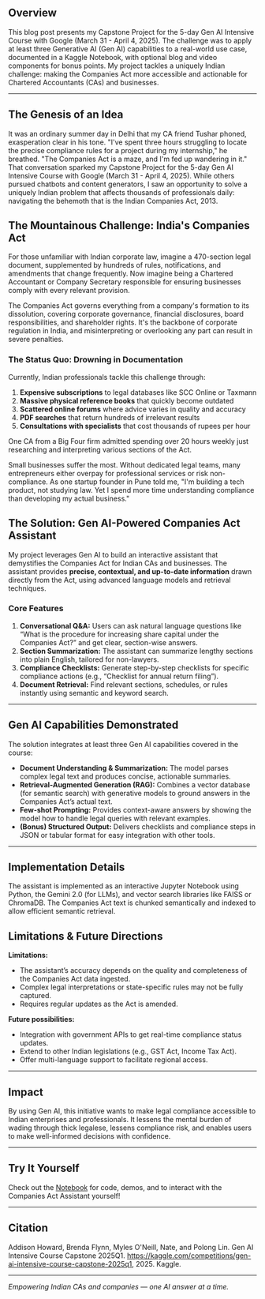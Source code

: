 ## Overview

This blog post presents my Capstone Project for the 5-day Gen AI Intensive Course with Google (March 31 - April 4, 2025). The challenge was to apply at least three Generative AI (Gen AI) capabilities to a real-world use case, documented in a Kaggle Notebook, with optional blog and video components for bonus points. My project tackles a uniquely Indian challenge: making the Companies Act more accessible and actionable for Chartered Accountants (CAs) and businesses.

---

## The Genesis of an Idea
It was an ordinary summer day in Delhi that my CA friend Tushar phoned, exasperation clear in his tone. "I've spent three hours struggling to locate the precise compliance rules for a project during my internship," he breathed. "The Companies Act is a maze, and I'm fed up wandering in it."
That conversation sparked my Capstone Project for the 5-day Gen AI Intensive Course with Google (March 31 - April 4, 2025). While others pursued chatbots and content generators, I saw an opportunity to solve a uniquely Indian problem that affects thousands of professionals daily: navigating the behemoth that is the Indian Companies Act, 2013.

## The Mountainous Challenge: India's Companies Act

For those unfamiliar with Indian corporate law, imagine a 470-section legal document, supplemented by hundreds of rules, notifications, and amendments that change frequently. Now imagine being a Chartered Accountant or Company Secretary responsible for ensuring businesses comply with every relevant provision.

The Companies Act governs everything from a company's formation to its dissolution, covering corporate governance, financial disclosures, board responsibilities, and shareholder rights. It's the backbone of corporate regulation in India, and misinterpreting or overlooking any part can result in severe penalties.

### The Status Quo: Drowning in Documentation

Currently, Indian professionals tackle this challenge through:

1. **Expensive subscriptions** to legal databases like SCC Online or Taxmann
2. **Massive physical reference books** that quickly become outdated
3. **Scattered online forums** where advice varies in quality and accuracy
4. **PDF searches** that return hundreds of irrelevant results
5. **Consultations with specialists** that cost thousands of rupees per hour
 
One CA from a Big Four firm admitted spending over 20 hours weekly just researching and interpreting various sections of the Act.

Small businesses suffer the most. Without dedicated legal teams, many entrepreneurs either overpay for professional services or risk non-compliance. As one startup founder in Pune told me, "I'm building a tech product, not studying law. Yet I spend more time understanding compliance than developing my actual business."

## The Solution: Gen AI-Powered Companies Act Assistant

My project leverages Gen AI to build an interactive assistant that demystifies the Companies Act for Indian CAs and businesses. The assistant provides **precise, contextual, and up-to-date information** drawn directly from the Act, using advanced language models and retrieval techniques.

### Core Features

1. **Conversational Q&A:** Users can ask natural language questions like “What is the procedure for increasing share capital under the Companies Act?” and get clear, section-wise answers.
2. **Section Summarization:** The assistant can summarize lengthy sections into plain English, tailored for non-lawyers.
3. **Compliance Checklists:** Generate step-by-step checklists for specific compliance actions (e.g., “Checklist for annual return filing”).
4. **Document Retrieval:** Find relevant sections, schedules, or rules instantly using semantic and keyword search.

---

## Gen AI Capabilities Demonstrated

The solution integrates at least three Gen AI capabilities covered in the course:

- **Document Understanding & Summarization:** The model parses complex legal text and produces concise, actionable summaries.
- **Retrieval-Augmented Generation (RAG):** Combines a vector database (for semantic search) with generative models to ground answers in the Companies Act’s actual text.
- **Few-shot Prompting:** Provides context-aware answers by showing the model how to handle legal queries with relevant examples.
- **(Bonus) Structured Output:** Delivers checklists and compliance steps in JSON or tabular format for easy integration with other tools.

---

## Implementation Details

The assistant is implemented as an interactive Jupyter Notebook using Python, the Gemini 2.0 (for LLMs), and vector search libraries like FAISS or ChromaDB. The Companies Act text is chunked semantically and indexed to allow efficient semantic retrieval.

## Limitations & Future Directions

**Limitations:**
- The assistant’s accuracy depends on the quality and completeness of the Companies Act data ingested.
- Complex legal interpretations or state-specific rules may not be fully captured.
- Requires regular updates as the Act is amended.

**Future possibilities:**
- Integration with government APIs to get real-time compliance status updates.
- Extend to other Indian legislations (e.g., GST Act, Income Tax Act).
- Offer multi-language support to facilitate regional access.

---

## Impact
By using Gen AI, this initiative wants to make legal compliance accessible to Indian enterprises and professionals. It lessens the mental burden of wading through thick legalese, lessens compliance risk, and enables users to make well-informed decisions with confidence.

---

## Try It Yourself

Check out the [Notebook](https://www.kaggle.com/code/kingchanana/capstone-project?scriptVersionId=234828470) for code, demos, and to interact with the Companies Act Assistant yourself!

---

## Citation

Addison Howard, Brenda Flynn, Myles O'Neill, Nate, and Polong Lin. Gen AI Intensive Course Capstone 2025Q1. https://kaggle.com/competitions/gen-ai-intensive-course-capstone-2025q1, 2025. Kaggle.

---

*Empowering Indian CAs and companies — one AI answer at a time.*

